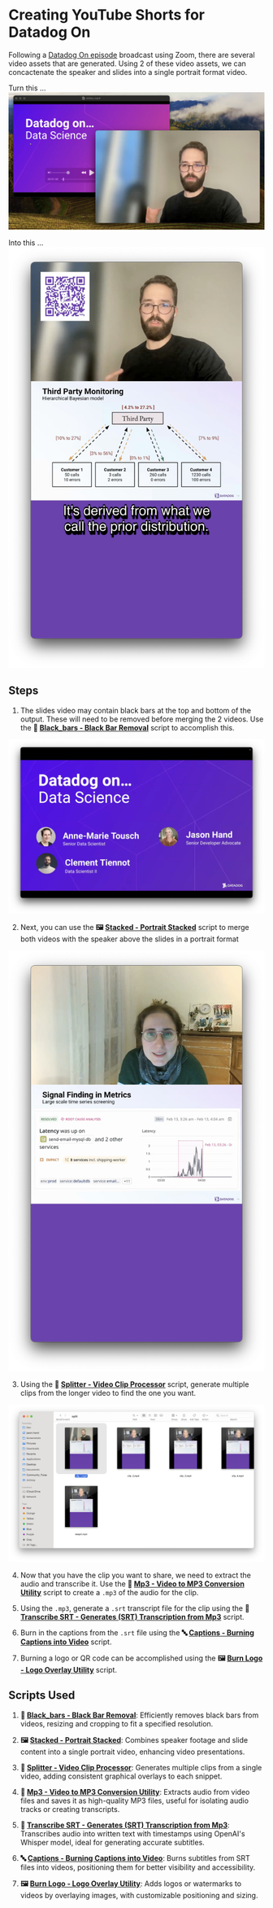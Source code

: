 # Creating YouTube Shorts for Datadog On 

Following a [Datadog On episode](https://datadogon.datadoghq.com/episodes/datadog-on-data-science/) broadcast using Zoom, there are several video assets that are generated. Using 2 of these video assets, we can concactenate the speaker and slides into a single portrait format video.

Turn this ...
![FinalResult](tutorial6.png)

Into this ...
![FinalResult](tutorial1.png)

## Steps

1. The slides video may contain black bars at the top and bottom of the output. These will need to be removed before merging the 2 videos. Use the **🔲 [Black_bars - Black Bar Removal](/services/black_bars/black_bars_README.md)** script to accomplish this.

![BlackBars](black_bars.png)

2. Next, you can use the **🖼 [Stacked - Portrait Stacked](/services/stacked/stacked_README.md)** script to merge both videos with the speaker above the slides in a portrait format

![Stacked](stacked.png)

3. Using the **📌 [Splitter - Video Clip Processor](/services/splitter/splitter_README.md)** script, generate multiple clips from the longer video to find the one you want. 

![Splitter](splitter.png)

4. Now that you have the clip you want to share, we need to extract the audio and transcribe it. Use the **🎵 [Mp3 - Video to MP3 Conversion Utility](/services/mp3/mp3_README.md)** script to create a `.mp3` of the audio for the clip.

5. Using the `.mp3`, generate a `.srt` transcript file for the clip using the **📝 [Transcribe SRT - Generates (SRT) Transcription from Mp3](/services/transcribe/transcribeSRT_README.md)** script.

6. Burn in the captions from the `.srt` file using the **🔤 [Captions - Burning Captions into Video](/services/captions/captions_README.md)** script.

7. Burning a logo or QR code can be accomplished using the **🖼️ [Burn Logo - Logo Overlay Utility](/services/burn_logo/burn_logo_README.md)** script.

## Scripts Used

1. **🔲 [Black_bars - Black Bar Removal](/services/black_bars/black_bars_README.md)**: Efficiently removes black bars from videos, resizing and cropping to fit a specified resolution.

2. **🖼 [Stacked - Portrait Stacked](/services/stacked/stacked_README.md)**: Combines speaker footage and slide content into a single portrait video, enhancing video presentations.

3. **📌 [Splitter - Video Clip Processor](/services/splitter/splitter_README.md)**: Generates multiple clips from a single video, adding consistent graphical overlays to each snippet.

4. **🎵 [Mp3 - Video to MP3 Conversion Utility](/services/mp3/mp3_README.md)**: Extracts audio from video files and saves it as high-quality MP3 files, useful for isolating audio tracks or creating transcripts.

5. **📝 [Transcribe SRT - Generates (SRT) Transcription from Mp3](/services/transcribe/transcribeSRT_README.md)**: Transcribes audio into written text with timestamps using OpenAI's Whisper model, ideal for generating accurate subtitles.

6. **🔤 [Captions - Burning Captions into Video](/services/captions/captions_README.md)**: Burns subtitles from SRT files into videos, positioning them for better visibility and accessibility.

7. **🖼️ [Burn Logo - Logo Overlay Utility](/services/burn_logo/burn_logo_README.md)**: Adds logos or watermarks to videos by overlaying images, with customizable positioning and sizing.
